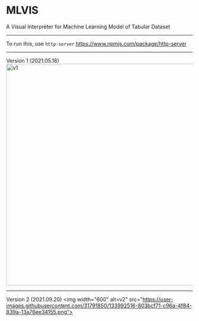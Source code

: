 # MLVIS
A Visual Interpreter for Machine Learning Model of Tabular Dataset

---
To run this, use `http-server`
https://www.npmjs.com/package/http-server

---
Version 1 (2021.05.18)
<img width="600" alt="v1" src="https://user-images.githubusercontent.com/31791850/118595462-135aa200-b7e6-11eb-8532-61b5b0ba61f7.png">

---
Version 2 (2021.09.20)
<img width="600" alt=v2" src="https://user-images.githubusercontent.com/31791850/133992516-803bcf71-c96a-4f84-839a-13a76ee34155.png">
